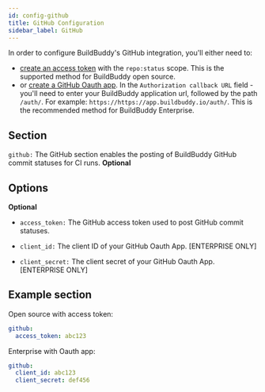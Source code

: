 ```yaml
---
id: config-github
title: GitHub Configuration
sidebar_label: GitHub
---
```


In order to configure BuildBuddy's GitHub integration, you'll either need to:

- [create an access token](https://docs.github.com/en/github/authenticating-to-github/creating-a-personal-access-token) with the `repo:status` scope. This is the supported method for BuildBuddy open source.
- or [create a GitHub Oauth app](https://docs.github.com/en/developers/apps/creating-an-oauth-app). In the `Authorization callback URL` field - you'll need to enter your BuildBuddy application url, followed by the path `/auth/`. For example: `https://https://app.buildbuddy.io/auth/`. This is the recommended method for BuildBuddy Enterprise.

## Section

`github:` The GitHub section enables the posting of BuildBuddy GitHub commit statuses for CI runs. **Optional**

## Options

**Optional**

- `access_token:` The GitHub access token used to post GitHub commit statuses.

- `client_id:` The client ID of your GitHub Oauth App. [ENTERPRISE ONLY]

- `client_secret:` The client secret of your GitHub Oauth App. [ENTERPRISE ONLY]

## Example section

Open source with access token:

```yaml title="config.yaml"
github:
  access_token: abc123
```

Enterprise with Oauth app:

```yaml title="config.yaml"
github:
  client_id: abc123
  client_secret: def456
```
